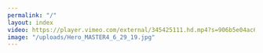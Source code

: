 ```yaml
---
permalink: "/"
layout: index
video: https://player.vimeo.com/external/345425111.hd.mp4?s=906b5e04ac62e25bc2e0186073074895bf705927&profile_id=175
image: "/uploads/Hero_MASTER4_6_29_19.jpg"
---
```

